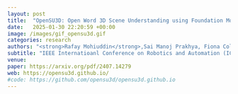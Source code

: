 ```yaml
---
layout: post
title:  "OpenSU3D: Open Word 3D Scene Understanding using Foundation Models"
date:   2025-01-30 22:20:59 +00:00
image: /images/gif_opensu3d.gif
categories: research
authors: "<strong>Rafay Mohiuddin</strong>,Sai Manoj Prakhya, Fiona Collins, Ziyuan Liu, Andre Borrmann"
subtitle: "IEEE Internatioanl Conference on Robotics and Automation (ICRA)"
venue: 
paper: https://arxiv.org/pdf/2407.14279
web: https://opensu3d.github.io/
#code: https://github.com/opensu3d/opensu3d.github.io
---
```


